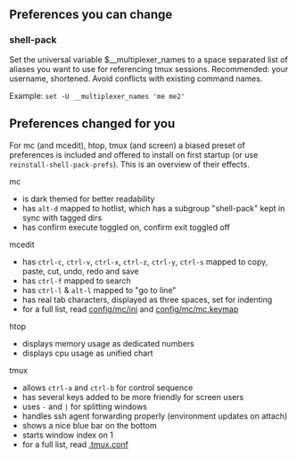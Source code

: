 ## Preferences you can change

### shell-pack
Set the universal variable $\_\_multiplexer\_names to a space separated list of aliases you want to use for referencing tmux sessions. Recommended: your username, shortened. Avoid conflicts with existing command names.

Example: `set -U __multiplexer_names 'me me2'`

## Preferences changed for you
For mc (and mcedit), htop, tmux (and screen) a biased preset of preferences is included and offered to install on first startup (or use ```reinstall-shell-pack-prefs```). This is an overview of their effects.

mc
* is dark themed for better readability
* has `alt-d` mapped to hotlist, which has a subgroup "shell-pack" kept in sync with tagged dirs
* has confirm execute toggled on, confirm exit toggled off

mcedit
* has `ctrl-c`, `ctrl-v`, ```ctrl-x```, ```ctrl-z```, ```ctrl-y```, ```ctrl-s``` mapped to copy, paste, cut, undo, redo and save
* has ```ctrl-f``` mapped to search
* has ```ctrl-l``` & ```alt-l``` mapped to "go to line"
* has real tab characters, displayed as three spaces, set for indenting
* for a full list, read [config/mc/ini](config/mc/ini) and [config/mc/mc.keymap](config/mc/mc.keymap)

htop
* displays memory usage as dedicated numbers
* displays cpu usage as unified chart

tmux
* allows ```ctrl-a``` and ```ctrl-b``` for control sequence
* has several keys added to be more friendly for screen users
* uses ```-``` and ```|``` for splitting windows
* handles ssh agent forwarding properly (environment updates on attach)
* shows a nice blue bar on the bottom
* starts window index on 1
* for a full list, read [.tmux.conf](config/.tmux.conf)
